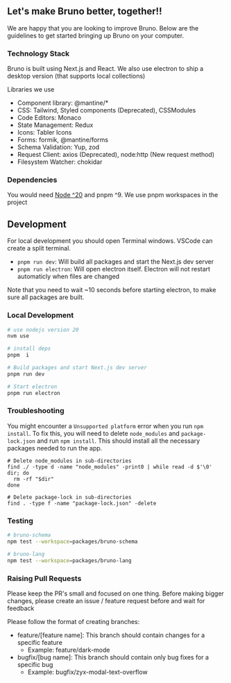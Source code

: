 ## Let's make Bruno better, together!!

We are happy that you are looking to improve Bruno. Below are the guidelines to get started bringing up Bruno on your computer.

### Technology Stack

Bruno is built using Next.js and React. We also use electron to ship a desktop version (that supports local collections)

Libraries we use

- Component library: @mantine/\*
- CSS: Tailwind, Styled components (Deprecated), CSSModules
- Code Editors: Monaco
- State Management: Redux
- Icons: Tabler Icons
- Forms: formik, @mantine/forms
- Schema Validation: Yup, zod
- Request Client: axios (Deprecated), node:http (New request method)
- Filesystem Watcher: chokidar

### Dependencies

You would need [Node ^20](https://nodejs.org/en/) and pnpm ^9. We use pnpm workspaces in the project

## Development

For local development you should open Terminal windows. VSCode can create a split terminal.

- `pnpm run dev`: Will build all packages and start the Next.js dev server
- `pnpm run electron`: Will open electron itself. Electron will not restart automaticly when files are changed

Note that you need to wait ~10 seconds before starting electron, to make sure all packages are built.

### Local Development

```bash
# use nodejs version 20
nvm use

# install deps
pnpm  i

# Build packages and start Next.js dev server
pnpm run dev

# Start electron
pnpm run electron
```

### Troubleshooting

You might encounter a `Unsupported platform` error when you run `npm install`. To fix this, you will need to delete `node_modules` and `package-lock.json` and run `npm install`. This should install all the necessary packages needed to run the app.

```shell
# Delete node_modules in sub-directories
find ./ -type d -name "node_modules" -print0 | while read -d $'\0' dir; do
  rm -rf "$dir"
done

# Delete package-lock in sub-directories
find . -type f -name "package-lock.json" -delete
```

### Testing

```bash
# bruno-schema
npm test --workspace=packages/bruno-schema

# bruno-lang
npm test --workspace=packages/bruno-lang
```

### Raising Pull Requests

Please keep the PR's small and focused on one thing. Before making bigger changes, please create an issue / feature
request before and wait for feedback

Please follow the format of creating branches:

- feature/[feature name]: This branch should contain changes for a specific feature
  - Example: feature/dark-mode
- bugfix/[bug name]: This branch should contain only bug fixes for a specific bug
  - Example: bugfix/zyx-modal-text-overflow
